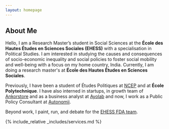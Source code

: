 ```yaml
---
layout: homepage
---
```


## About Me

Hello, I am a Research Master’s student in Social Sciences at the **École des Hautes Études en Sciences Sociales (EHESS)** with a specialisation in Political Studies. I am interested in studying the causes and consequences of socio-economic inequality and social policies to foster social mobility and well-being with a focus on my home country, India. Currently, I am doing a research master's at **École des Hautes Études en Sciences Sociales**. 

Previously, I have been a student of Études Politiques at [NCEP](https://formations.parisnanterre.fr/fr/catalogue-des-formations/licence-lmd-03/etudes-politiques-licence-KBW4N3HC.html) and at **École Polytechnique**. I have also interned in startups, in growth team of [Ankorstore](https://www.ankorstore.com/) and as a business analyst at [Ayolab](https://www.ayolab.com/) and now, I work as a Public Policy Consultant at [Autonomii](https://autonomii.fr/etudes-conseil/).

Beyond work, I paint, run, and debate for the [EHESS FDA team](https://www.ehess.fr/fr/vie-%C3%A9tudiante/french-debating-association-tournament-bonne-chance-%C3%A9tudiantes-et-%C3%A9tudiants). 

{% include_relative _includes/services.md %}
